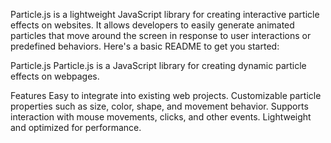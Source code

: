 Particle.js is a lightweight JavaScript library for creating interactive particle effects on websites. It allows developers to easily generate animated particles that move around the screen in response to user interactions or predefined behaviors. Here's a basic README to get you started:

Particle.js Particle.js is a JavaScript library for creating dynamic particle effects on webpages.

Features Easy to integrate into existing web projects. Customizable particle properties such as size, color, shape, and movement behavior. Supports interaction with mouse movements, clicks, and other events. Lightweight and optimized for performance.